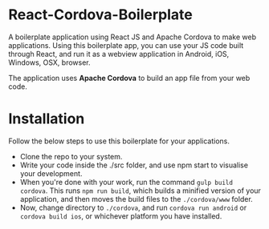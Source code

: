 # React-Cordova-Boilerplate
A boilerplate application using React JS and Apache Cordova to make web applications. Using this boilerplate app, you can use your JS code built through React, and  run it as a webview application in Android, iOS, Windows, OSX, browser.

The application uses **Apache Cordova** to build an app file from your web code.

# Installation
Follow the below steps to use this boilerplate for your applications.
- Clone the repo to your system.
- Write your code inside the ./src folder, and use npm start to visualise your development.
- When you're done with your work, run the command <code>gulp build cordova</code>. This runs <code>npm run build</code>, which builds a minified version of your application, and then moves the build files to the ```./cordova/www``` folder.
- Now, change directory to ```./cordova```, and run <code>cordova run android</code> or <code>cordova build ios</code>, or whichever platform you have installed.